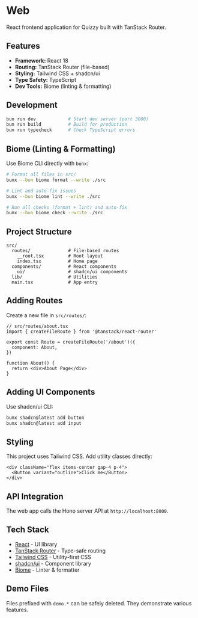 # Web

React frontend application for Quizzy built with TanStack Router.

## Features

- **Framework:** React 18
- **Routing:** TanStack Router (file-based)
- **Styling:** Tailwind CSS + shadcn/ui
- **Type Safety:** TypeScript
- **Dev Tools:** Biome (linting & formatting)

## Development

```bash
bun run dev            # Start dev server (port 3000)
bun run build          # Build for production
bun run typecheck      # Check TypeScript errors
```

## Biome (Linting & Formatting)

Use Biome CLI directly with `bunx`:

```bash
# Format all files in src/
bunx --bun biome format --write ./src

# Lint and auto-fix issues
bunx --bun biome lint --write ./src

# Run all checks (format + lint) and auto-fix
bunx --bun biome check --write ./src
```

## Project Structure

```
src/
  routes/              # File-based routes
    __root.tsx         # Root layout
    index.tsx          # Home page
  components/          # React components
    ui/                # shadcn/ui components
  lib/                 # Utilities
  main.tsx             # App entry
```

## Adding Routes

Create a new file in `src/routes/`:

```tsx
// src/routes/about.tsx
import { createFileRoute } from '@tanstack/react-router'

export const Route = createFileRoute('/about')({
  component: About,
})

function About() {
  return <div>About Page</div>
}
```

## Adding UI Components

Use shadcn/ui CLI:

```bash
bunx shadcn@latest add button
bunx shadcn@latest add input
```

## Styling

This project uses Tailwind CSS. Add utility classes directly:

```tsx
<div className="flex items-center gap-4 p-4">
  <Button variant="outline">Click me</Button>
</div>
```

## API Integration

The web app calls the Hono server API at `http://localhost:8000`.

## Tech Stack

- [React](https://react.dev) - UI library
- [TanStack Router](https://tanstack.com/router) - Type-safe routing
- [Tailwind CSS](https://tailwindcss.com) - Utility-first CSS
- [shadcn/ui](https://ui.shadcn.com) - Component library
- [Biome](https://biomejs.dev) - Linter & formatter

## Demo Files

Files prefixed with `demo.*` can be safely deleted. They demonstrate various features.
